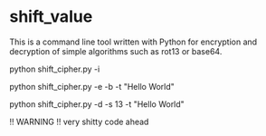 # shift_value

This is a command line tool written with Python for encryption and decryption of simple algorithms such as rot13 or base64. 

python shift_cipher.py -i

python shift_cipher.py -e -b -t "Hello World"

python shift_cipher.py -d -s 13 -t "Hello World"

!! WARNING !! very shitty code ahead

